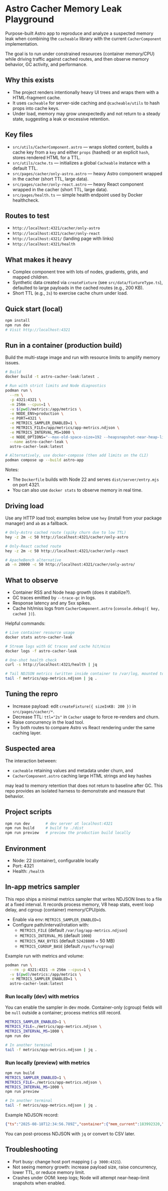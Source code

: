 # Astro Cacher Memory Leak Playground

Purpose-built Astro app to reproduce and analyze a suspected memory leak when combining the `cacheable` library with the current `CacherComponent` implementation.

The goal is to run under constrained resources (container memory/CPU) while driving traffic against cached routes, and then observe memory behavior, GC activity, and performance.

## Why this exists

- The project renders intentionally heavy UI trees and wraps them with a HTML-fragment cache.
- It uses `cacheable` for server-side caching and `@cacheable/utils` to hash props into cache keys.
- Under load, memory may grow unexpectedly and not return to a steady state, suggesting a leak or excessive retention.

## Key files

- `src/utils/CacherComponent.astro` — wraps slotted content, builds a cache key from a `key` and either `props` (hashed) or an explicit `hash`, stores rendered HTML for a TTL.
- `src/utils/cache.ts` — initializes a global `Cacheable` instance with a default TTL.
- `src/pages/cacher/only-astro.astro` — heavy Astro component wrapped in the cacher (short TTL, large data).
- `src/pages/cacher/only-react.astro` — heavy React component wrapped in the cacher (short TTL, large data).
- `src/pages/health.ts` — simple health endpoint used by Docker healthcheck.

## Routes to test

- `http://localhost:4321/cacher/only-astro`
- `http://localhost:4321/cacher/only-react`
- `http://localhost:4321/` (landing page with links)
- `http://localhost:4321/health`

## What makes it heavy

- Complex component tree with lots of nodes, gradients, grids, and mapped children.
- Synthetic data created via `createFixture` (see `src/data/fixtureType.ts`), defaulted to large payloads in the cached routes (e.g., 200 KB).
- Short TTL (e.g., `2s`) to exercise cache churn under load.

## Quick start (local)

```bash
npm install
npm run dev
# Visit http://localhost:4321
```

## Run in a container (production build)

Build the multi-stage image and run with resource limits to amplify memory issues.

```bash
# Build
docker build -t astro-cacher-leak:latest .

# Run with strict limits and Node diagnostics
podman run \
  --rm \
  -p 4321:4321 \
  -m 256m --cpus=1 \
  -v $(pwd)/metrics:/app/metrics \
  -e NODE_ENV=production \
  -e PORT=4321 \
  -e METRICS_SAMPLER_ENABLED=1 \
  -e METRICS_FILE=/app/metrics/app-metrics.ndjson \
  -e METRICS_INTERVAL_MS=1000 \
  -e NODE_OPTIONS="--max-old-space-size=192 --heapsnapshot-near-heap-limit=3 --trace-gc --trace_gc_verbose --report-on-fatalerror" \
  --name astro-cacher-leak \
  astro-cacher-leak:latest

# Alternatively, use docker-compose (then add limits on the CLI)
podman compose up --build astro-app
```

Notes:

- The `Dockerfile` builds with Node 22 and serves `dist/server/entry.mjs` on port 4321.
- You can also use `docker stats` to observe memory in real time.

## Driving load

Use any HTTP load tool; examples below use `hey` (install from your package manager) and `ab` as a fallback.

```bash
# Only-Astro cached route (spiky churn due to low TTL)
hey -z 2m -c 50 http://localhost:4321/cacher/only-astro

# Only-React cached route
hey -z 2m -c 50 http://localhost:4321/cacher/only-react

# ApacheBench alternative
ab -n 20000 -c 50 http://localhost:4321/cacher/only-astro/
```

## What to observe

- Container RSS and Node heap growth (does it stabilize?).
- GC traces emitted by `--trace-gc` in logs.
- Response latency and any 5xx spikes.
- Cache hit/miss logs from `CacherComponent.astro` (`console.debug({ key, cached })`).

Helpful commands:

```bash
# Live container resource usage
docker stats astro-cacher-leak

# Stream logs with GC traces and cache hit/miss
docker logs -f astro-cacher-leak

# One-shot health check
curl -s http://localhost:4321/health | jq

# Tail NDJSON metrics (written inside container to /var/log, mounted to ./metrics)
tail -f metrics/app-metrics.ndjson | jq .
```

## Tuning the repro

- Increase payload: edit `createFixture({ sizeInKB: 200 })` in `src/pages/cacher/*`.
- Decrease TTL: `ttl="2s"` in `Cacher` usage to force re-renders and churn.
- Raise concurrency in the load tool.
- Try both routes to compare Astro vs React rendering under the same caching layer.

## Suspected area

The interaction between:

- `cacheable` retaining values and metadata under churn, and
- `CacherComponent.astro` caching large HTML strings and key hashes

may lead to memory retention that does not return to baseline after GC. This repo provides an isolated harness to demonstrate and measure that behavior.

## Project scripts

```bash
npm run dev       # dev server at localhost:4321
npm run build     # build to ./dist
npm run preview   # preview the production build locally
```

## Environment

- Node: 22 (container), configurable locally
- Port: 4321
- Health: `/health`

## In-app metrics sampler

This repo ships a minimal metrics sampler that writes NDJSON lines to a file at a fixed interval. It records process memory, V8 heap stats, event loop delay, and cgroup (container) memory/CPU/pids.

- Enable via env: `METRICS_SAMPLER_ENABLED=1`
- Configure path/interval/rotation with:
  - `METRICS_FILE` (default `/var/log/app-metrics.ndjson`)
  - `METRICS_INTERVAL_MS` (default `1000`)
  - `METRICS_MAX_BYTES` (default `52428800` = 50 MB)
  - `METRICS_CGROUP_BASE` (default `/sys/fs/cgroup`)

Example run with metrics and volume:

```bash
podman run \
  --rm -p 4321:4321 -m 256m --cpus=1 \
  -v $(pwd)/metrics:/app/metrics \
  -e METRICS_SAMPLER_ENABLED=1 \
  astro-cacher-leak:latest
```

### Run locally (dev) with metrics

You can enable the sampler in dev mode. Container-only (cgroup) fields will be `null` outside a container; process metrics still record.

```bash
METRICS_SAMPLER_ENABLED=1 \
METRICS_FILE=./metrics/app-metrics.ndjson \
METRICS_INTERVAL_MS=1000 \
npm run dev

# In another terminal
tail -f metrics/app-metrics.ndjson | jq .
```

### Run locally (preview) with metrics

```bash
npm run build
METRICS_SAMPLER_ENABLED=1 \
METRICS_FILE=./metrics/app-metrics.ndjson \
METRICS_INTERVAL_MS=1000 \
npm run preview

# In another terminal
tail -f metrics/app-metrics.ndjson | jq .
```

Example NDJSON record:

```json
{"ts":"2025-08-18T12:34:56.789Z","container":{"mem_current":183992320,"mem_max":268435456,"cpu_pct":72.5,"cpu_usage_usec":123456789,"cpu_throttled_usec":0,"cpu_effective_cores":1,"pids_current":5,"pids_max":64},"process":{"rss":152043520,"heap_used":89090872,"heap_total":128974848,"external":5123456,"array_buffers":2048,"heap_limit":2197815296,"evloop_ms_p50":3.2,"evloop_ms_p95":9.8,"evloop_ms_max":25.4}}
```

You can post-process NDJSON with `jq` or convert to CSV later.

## Troubleshooting

- Port busy: change host port mapping (`-p 3000:4321`).
- Not seeing memory growth: increase payload size, raise concurrency, lower TTL, or reduce memory limit.
- Crashes under OOM: keep logs; Node will attempt near-heap-limit snapshots when enabled.

